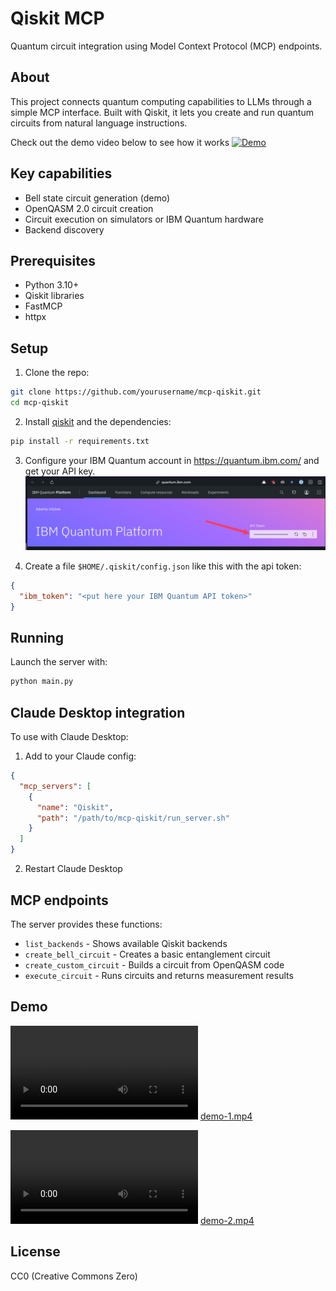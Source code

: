 # Qiskit MCP

Quantum circuit integration using Model Context Protocol (MCP) endpoints.

## About

This project connects quantum computing capabilities to LLMs through a simple MCP interface. Built with Qiskit, it lets you create and run quantum circuits from natural language instructions.

Check out the demo video below to see how it works
[![Demo](https://img.youtube.com/vi/xLTrt35LbS0/hqdefault.jpg)](https://www.youtube.com/watch?v=xLTrt35LbS0)



## Key capabilities

- Bell state circuit generation (demo)
- OpenQASM 2.0 circuit creation
- Circuit execution on simulators or IBM Quantum hardware
- Backend discovery

## Prerequisites

- Python 3.10+
- Qiskit libraries
- FastMCP
- httpx

## Setup

1. Clone the repo:

```bash
git clone https://github.com/yourusername/mcp-qiskit.git
cd mcp-qiskit
```

2. Install [qiskit](https://docs.quantum.ibm.com/guides/install-qiskit) and the dependencies:

```bash
pip install -r requirements.txt
```

3. Configure your IBM Quantum account in https://quantum.ibm.com/ and get your API key.
![api-key.png](api-key.png)
 
4. Create a file `$HOME/.qiskit/config.json` like this with the api token: 
```json
{
  "ibm_token": "<put here your IBM Quantum API token>"
}
```

## Running

Launch the server with:

```bash
python main.py
```

## Claude Desktop integration

To use with Claude Desktop:

1. Add to your Claude config:

```json
{
  "mcp_servers": [
    {
      "name": "Qiskit",
      "path": "/path/to/mcp-qiskit/run_server.sh"
    }
  ]
}
```

2. Restart Claude Desktop

## MCP endpoints

The server provides these functions:

- `list_backends` - Shows available Qiskit backends
- `create_bell_circuit` - Creates a basic entanglement circuit
- `create_custom_circuit` - Builds a circuit from OpenQASM code
- `execute_circuit` - Runs circuits and returns measurement results

## Demo

<video src="https://github.com/avilches/mcp-qiskit/raw/refs/heads/main/resources/demo-1.mp4"></video>
[demo-1.mp4](resources/demo-1.mp4)

<video src="https://github.com/avilches/mcp-qiskit/raw/refs/heads/main/resources/demo-2.mp4"></video>
[demo-2.mp4](resources/demo-2.mp4)

## License

CC0 (Creative Commons Zero)
